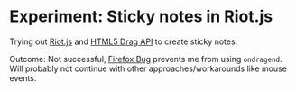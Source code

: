 # Experiment: Sticky notes in Riot.js
Trying out [Riot.js](https://riot.js.org) and [HTML5 Drag API](https://developer.mozilla.org/de/docs/Web/API/DragEvent) to create sticky notes.

Outcome: Not successful, [Firefox Bug](https://bugzilla.mozilla.org/show_bug.cgi?id=505521) prevents me from using `ondragend`. Will probably not continue with other approaches/workarounds like mouse events.
